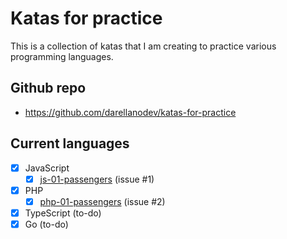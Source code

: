# Katas for practice

This is a collection of katas that I am creating to practice various programming languages.

## Github repo

- <https://github.com/darellanodev/katas-for-practice>

## Current languages

- [x] JavaScript
  - [x] [js-01-passengers](https://github.com/darellanodev/katas-for-practice/tree/main/js/01-passengers) (issue #1)
- [x] PHP
  - [x] [php-01-passengers](https://github.com/darellanodev/katas-for-practice/tree/main/php/01-passengers) (issue #2)
- [x] TypeScript (to-do)
- [x] Go (to-do)
